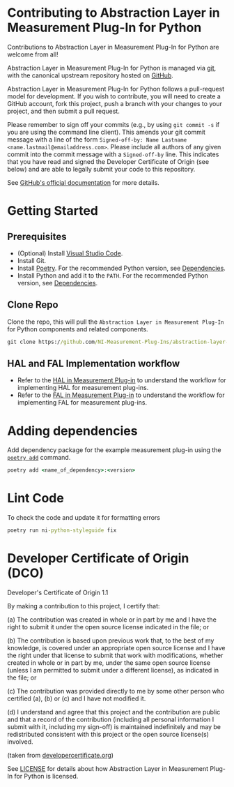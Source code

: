 # Contributing to Abstraction Layer in Measurement Plug-In for Python

Contributions to Abstraction Layer in Measurement Plug-In for Python are welcome from all!

Abstraction Layer in Measurement Plug-In for Python is managed via [git](https://git-scm.com), with
the canonical upstream repository hosted on [GitHub](https://github.com/NI-Measurement-Plug-Ins/abstraction-layer-python).

Abstraction Layer in Measurement Plug-In for Python follows a pull-request model for development. If
you wish to contribute, you will need to create a GitHub account, fork this project, push a
branch with your changes to your project, and then submit a pull request.

Please remember to sign off your commits (e.g., by using `git commit -s` if you
are using the command line client). This amends your git commit message with a line
of the form `Signed-off-by: Name Lastname <name.lastmail@emailaddress.com>`. Please
include all authors of any given commit into the commit message with a
`Signed-off-by` line. This indicates that you have read and signed the Developer
Certificate of Origin (see below) and are able to legally submit your code to
this repository.

See [GitHub's official documentation](https://help.github.com/articles/using-pull-requests/) for more details.

# Getting Started

## Prerequisites

- (Optional) Install [Visual Studio Code](https://code.visualstudio.com/download).
- Install Git.
- Install [Poetry](https://python-poetry.org/docs/#installation). For the recommended Python version,
  see [Dependencies](README.md#software-and-package-dependencies).
- Install Python and add it to the `PATH`. For the recommended Python version, see
  [Dependencies](README.md#software-and-package-dependencies).

## Clone Repo

Clone the repo, this will pull the `Abstraction Layer in Measurement Plug-In` for Python components
and related components.

```cmd
git clone https://github.com/NI-Measurement-Plug-Ins/abstraction-layer-python.git
```

## HAL and FAL Implementation workflow

- Refer to the [HAL in Measurement Plug-in](./docs/HAL%20in%20Measurement%20Plug-In.md) to
  understand the workflow for implementing HAL for measurement plug-ins.
- Refer to the [FAL in Measurement Plug-in](./docs/FAL%20in%20Measurement%20Plug-In.md) to
  understand the workflow for implementing FAL for measurement plug-ins.

# Adding dependencies

Add dependency package for the example measurement plug-in using the [`poetry
add`](https://python-poetry.org/docs/cli/#add) command.

```cmd
poetry add <name_of_dependency>:<version>
```

# Lint Code

To check the code and update it for formatting errors

```cmd
poetry run ni-python-styleguide fix
```

# Developer Certificate of Origin (DCO)

   Developer's Certificate of Origin 1.1

   By making a contribution to this project, I certify that:

   (a) The contribution was created in whole or in part by me and I
       have the right to submit it under the open source license
       indicated in the file; or

   (b) The contribution is based upon previous work that, to the best
       of my knowledge, is covered under an appropriate open source
       license and I have the right under that license to submit that
       work with modifications, whether created in whole or in part
       by me, under the same open source license (unless I am
       permitted to submit under a different license), as indicated
       in the file; or

   (c) The contribution was provided directly to me by some other
       person who certified (a), (b) or (c) and I have not modified
       it.

   (d) I understand and agree that this project and the contribution
       are public and that a record of the contribution (including all
       personal information I submit with it, including my sign-off) is
       maintained indefinitely and may be redistributed consistent with
       this project or the open source license(s) involved.

(taken from [developercertificate.org](https://developercertificate.org/))

See [LICENSE](https://github.com/NI-Measurement-Plug-Ins/abstraction-layer-python/blob/main/LICENSE)
for details about how Abstraction Layer in Measurement Plug-In for Python is licensed.
